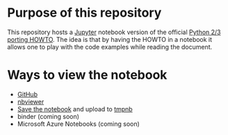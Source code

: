 Purpose of this repository
==========================
This repository hosts a [Jupyter](http://jupyter.org/) notebook version of the official
[Python 2/3 porting HOWTO](https://docs.python.org/3/howto/pyporting.html). The idea is
that by having the HOWTO in a notebook it allows one to play with the code examples while
reading the document.


Ways to view the notebook
=========================
- [GitHub](https://github.com/brettcannon/porting-to-python-3-notebook/blob/master/Porting%20Python%202%20code%20to%20Python%203.ipynb)
- [nbviewer](http://nbviewer.jupyter.org/github/brettcannon/porting-to-python-3-notebook/blob/master/Porting%20Python%202%20code%20to%20Python%203.ipynb)
- [Save the notebook](https://raw.githubusercontent.com/brettcannon/porting-to-python-3-notebook/master/Porting%20Python%202%20code%20to%20Python%203.ipynb) and upload to [tmpnb](https://tmpnb.org)
- binder (coming soon)
- Microsoft Azure Notebooks (coming soon)
